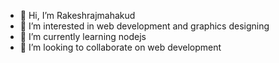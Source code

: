 - 👋 Hi, I’m Rakeshrajmahakud
- 👀 I’m interested in web development and graphics designing
- 🌱 I’m currently learning nodejs
- 💞️ I’m looking to collaborate on web development 

<!---
rakeshrajmahakud/rakeshrajmahakud is a ✨ special ✨ repository because its `README.md` (this file) appears on your GitHub profile.
You can click the Preview link to take a look at your changes.
--->
